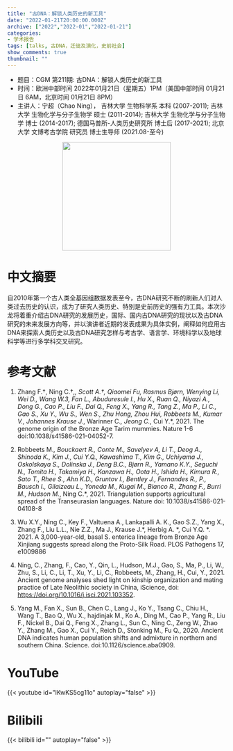 ```yaml
---
title: "古DNA：解锁人类历史的新工具"
date: "2022-01-21T20:00:00.000Z"
archive: ["2022","2022-01","2022-01-21"]
categories:
- 学术报告
tags: [talks, 古DNA，迁徙及演化，史前社会]
show_comments: true
thumbnail: ""
---
```


- 题目：CGM 第211期: 古DNA：解锁人类历史的新工具
- 时间：欧洲中部时间 2022年01月21日（星期五）1PM（美国中部时间 01月21日 6AM，北京时间 01月21日 8PM）
- 主讲人：宁超（Chao Ning）， 吉林大学 生物科学系 本科 (2007-2011); 吉林大学 生物化学与分子生物学 硕士 (2011-2014); 吉林大学 生物化学与分子生物学 博士 (2014-2017); 德国马普所-人类历史研究所 博士后 (2017-2021); 北京大学 文博考古学院  研究员 博士生导师 (2021.08-至今)
<div align="center">
<img src="https://i.ibb.co/dQZrjQb/lxh.jpg" height=250>
</div>

# 中文摘要

自2010年第一个古人类全基因组数据发表至今，古DNA研究不断的刷新人们对人类过去历史的认识，成为了研究人类历史、特别是史前历史的强有力工具。本次沙龙将着重介绍古DNA研究的发展历史，国际、国内古DNA研究的现状以及古DNA研究的未来发展方向等，并以演讲者近期的发表成果为具体实例，阐释如何应用古DNA来探索人类历史以及古DNA研究怎样与考古学、语言学、环境科学以及地球科学等进行多学科交叉研究。

# 参考文献
1.	Zhang F.†, Ning C.†,*, Scott A.†, Qiaomei Fu, Rasmus Bjørn, Wenying Li, Wei D., Wang W.3, Fan L., Abuduresule I., Hu X., Ruan Q., Niyazi A., Dong G., Cao P., Liu F., Dai Q., Feng X., Yang R., Tang Z., Ma P., Li C., Gao S., Xu Y., Wu S., Wen S., Zhu Hong, Zhou Hui, Robbeets M., Kumar V., Johannes Krause J.*, Warinner C.*, Jeong C.*, Cui Y.*, 2021. The genome origin of the Bronze Age Tarim mummies. Nature 1-6 doi:10.1038/s41586-021-04052-7. 

2.	Robbeets M.*, Bouckaert R., Conte M., Savelyev A, Li T., Deog A., Shinoda K., Kim J., Cui Y.Q., Kawashima T., Kim G., Uchiyama J., Oskolskaya S., Dolinska J., Deng B.C., Bjørn R., Yamano K.Y., Seguchi N., Tomita H., Takamiya H., Kanzawa H., Oota H., Ishida H., Kimura R., Sato T., Rhee S., Ahn K.D., Gruntov I., Bentley J., Fernandes R., P., Bausch I., Gilaizeau L., Yoneda M., Kugai M., Bianco R., Zhang F., Burri M., Hudson M.*, Ning C.*, 2021. Triangulation supports agricultural spread of the Transeurasian languages. Nature doi: 10.1038/s41586-021-04108-8 

3.	Wu X.Y., Ning C., Key F., Valtuena A., Lankapalli A. K., Gao S.Z., Yang X., Zhang F., Liu L.L., Nie Z.Z., Ma J., Krause J.*, Herbig A. *, Cui Y.Q. *. 2021. A 3,000-year-old, basal S. enterica lineage from Bronze Age Xinjiang suggests spread along the Proto-Silk Road. PLOS Pathogens 17, e1009886 

4.	Ning, C., Zhang, F., Cao, Y., Qin, L., Hudson, M.J., Gao, S., Ma, P., Li, W., Zhu, S., Li, C., Li, T., Xu, Y., Li, C., Robbeets, M., Zhang, H., Cui, Y., 2021. Ancient genome analyses shed light on kinship organization and mating practice of Late Neolithic society in China, iScience, doi: https://doi.org/10.1016/j.isci.2021.103352. 

5.	Yang M., Fan X., Sun B., Chen C., Lang J., Ko Y., Tsang C., Chiu H., Wang T., Bao Q., Wu X., hajdinjak M., Ko A., Ding M., Cao P., Yang R., Liu F., Nickel B., Dai Q., Feng X., Zhang L., Sun C., Ning C., Zeng W., Zhao Y., Zhang M., Gao X., Cui Y., Reich D., Stonking M., Fu Q., 2020. Ancient DNA indicates human population shifts and admixture in northern and southern China. Science. doi:10.1126/science.aba0909. 

# YouTube

{{< youtube id="lKwKS5cg11o" autoplay="false" >}}

# Bilibili

{{< bilibili id="" autoplay="false" >}}
